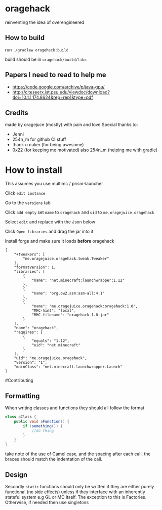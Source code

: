 # oragehack
reinventing the idea of overengineered

## How to build
run `./gradlew oragehack:build`

build should be in `oragehack/build/libs`

## Papers I need to read to help me
- https://code.google.com/archive/p/java-gpu/
- http://citeseerx.ist.psu.edu/viewdoc/download?doi=10.1.1.174.8624&rep=rep1&type=pdf

## Credits
made by oragejuce (mostly) with pain and love
Special thanks to:
- Jenni
- 254n_m for github CI stuff
- thank u nuker (for being awesome)
- 0x22 (for keeping me motivated) also 254n_m (helping me with gradle)

# How to install

This assumes you use multimc / prism-launcher

Click `edit instance`

Go to the `versions` tab

Click `add empty`
set `name` to `oragehack` and `uid` to `me.oragejuice.oragehack`

Select `edit` and replace with the Json below

Click `Open libraries` and drag the jar into it

Install forge and make sure it loads **before** oragehack
```
{
    "+tweakers": [
        "me.oragejuice.oragehack.tweak.Tweaker"
    ], 
    "formatVersion": 1,
    "libraries": [
        {
            "name": "net.minecraft:launchwrapper:1.12"
        },
        {
            "name": "org.ow2.asm:asm-all:4.1"
        },
        {
            "name": "me.oragejuice.oragehack:oragehack:1.0",
            "MMC-hint": "local",
            "MMC-filename": "oragehack-1.0.jar"
        }
    ],
    "name": "oragehack",
    "requires": [
        {
            "equals": "1.12",
            "uid": "net.minecraft"
        }
    ],
    "uid": "me.oragejuice.oragehack",
    "version": "1",
    "mainClass": "net.minecraft.launchwrapper.Launch"
}
```


#Contributing

## Formatting
When writing classes and functions they should all follow the format
```java
class aClass {
    public void aFunction() {
        if (something()) {
            //do thing
        }
    }
}
```
take note of the use of Camel case, and the spacing after each call.
the braces should match the indentation of the call.

## Design
Secondly `static` functions should only be written if they are either purely functional (no side effects)
unless if they interface with an inherently stateful system
e.g GL or MC itself. The exception to this is Factories.
Otherwise, if needed then use singletons


